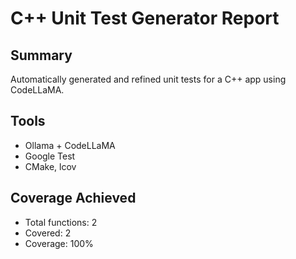  # C++ Unit Test Generator Report

## Summary
Automatically generated and refined unit tests for a C++ app using CodeLLaMA.

## Tools
- Ollama + CodeLLaMA
- Google Test
- CMake, lcov

## Coverage Achieved
- Total functions: 2
- Covered: 2
- Coverage: 100%
